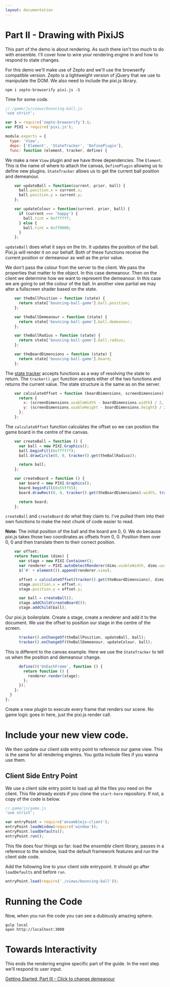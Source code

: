 ```yaml
---
layout: documentation
---
```


# Part II - Drawing with PixiJS

This part of the demo is about rendering. As such there isn't too much to do with ensemble. I'll cover how to wire your rendering engine in and how to respond to state changes.

For this demo we'll make use of Zepto and we'll use the browserify compatible version. Zepto is a lightweight version of jQuery that we use to manipulate the DOM. We also need to include the pixi.js library.

~~~shell
npm i zepto-browserify pixi.js -S
~~~

Time for some code.

~~~javascript
//./game/js/views/bouncing-ball.js
'use strict';

var $ = require('zepto-browserify').$;
var PIXI = require('pixi.js');

module.exports = {
  type: 'View',
  deps: ['Element', 'StateTracker', 'DefinePlugin'],
  func: function (element, tracker, define) {
~~~

We make a new `View` plugin and we have three dependencies. The `Element`. This is the name of where to attach the canvas, `DefinePlugin` allowing us to define new plugins. `StateTracker` allows us to get the current ball position and demeanour.

~~~javascript
    var updateBall = function(current, prior, ball) {
      ball.position.x = current.x;
      ball.position.y = current.y;
    };

    var updateColour = function(current, prior, ball) {
      if (current === 'happy') {
        ball.tint = 0xffffff;
      } else {
        ball.tint = 0xff0000;
      }
    };
~~~

`updateBall` does what it says on the tin. It updates the position of the ball. Pixi.js will render it on our behalf. Both of these functions receive the current position or demeanour as well as the prior value.

We don't pass the colour from the server to the client. We pass the properties that matter to the object. In this case demeanour. Then on the client we determine how we want to represent the demeanour. In this case we are going to set the colour of the ball. In another view partial we may alter a fullscreen shader based on the state.

~~~javascript
    var theBallPosition = function (state) {
      return state['bouncing-ball-game'].ball.position;
    };

    var theBallDemeanour = function (state) {
      return state['bouncing-ball-game'].ball.demeanour;
    };

    var theBallRadius = function (state) {
      return state['bouncing-ball-game'].ball.radius;
    };

    var theBoardDimensions = function (state) {
      return state['bouncing-ball-game'].board;
    };
~~~

The [state tracker](/website/docs/guides/tracking-state-changes) accepts functions as a way of resolving the state to return. The `tracker().get` function accepts either of the two functions and returns the current value. The state structure is the same as on the server.

~~~javascript
    var calculateOffset = function (boardDimensions, screenDimensions) {
      return {
        x: (screenDimensions.usableWidth - boardDimensions.width) / 2,
        y: (screenDimensions.usableHeight - boardDimensions.height) / 2
      };
    };
~~~

The `calculateOffset` function calculates the offset so we can position the game board in the centre of the canvas.

~~~javascript
    var createBall = function () {
      var ball = new PIXI.Graphics();
      ball.beginFill(0xffffff);
      ball.drawCircle(0, 0, tracker().get(theBallRadius));

      return ball;
    };

    var createBoard = function () {
      var board = new PIXI.Graphics();
      board.beginFill(0x55ff55);
      board.drawRect(0, 0, tracker().get(theBoardDimensions).width, tracker().get(theBoardDimensions).height);

      return board;
    };
~~~

`createBall` and `createBoard` do what they claim to. I've pulled them into their own functions to make the next chunk of code easier to read.

**Note:** The initial position of the ball and the board are 0, 0. We do because pixi.js takes those two coordinates as offsets from 0, 0. Position them over 0, 0 and then translate them to their correct position.

~~~javascript
    var offset;
    return function (dims) {
      var stage = new PIXI.Container();
      var renderer = PIXI.autoDetectRenderer(dims.usableWidth, dims.usableHeight);
      $('#' + element()).append(renderer.view);

      offset = calculateOffset(tracker().get(theBoardDimensions), dims);
      stage.position.x = offset.x;
      stage.position.y = offset.y;

      var ball = createBall();
      stage.addChild(createBoard());
      stage.addChild(ball);
~~~

Our pixi.js boilerplate. Create a stage, create a renderer and add it to the document. We use the offset to position our stage in the centre of the screen.

~~~javascript
      tracker().onChangeOf(theBallPosition, updateBall, ball);
      tracker().onChangeOf(theBallDemeanour, updateColour, ball);
~~~

This is different to the canvas example. Here we use the `StateTracker` to tell us when the position and demeanour change.

~~~javascript
      define()('OnEachFrame', function () {
        return function () {
          renderer.render(stage);
        };
      });
    };
  }
};
~~~

Create a new plugin to execute every frame that renders our scene. No game logic goes in here, just the pixi.js render call.

# Include your new view code.
We then update our client side entry point to reference our game view. This is the same for all rendering engines. You gotta include files if you wanna use them.

## Client Side Entry Point

We use a client side entry point to load up all the files you need on the client. This file already exists if you clone the `start-here` repository. If not, a copy of the code is below.

~~~javascript
//.game/js/game.js
'use strict';

var entryPoint = require('ensemblejs-client');
entryPoint.loadWindow(require('window'));
entryPoint.loadDefaults();
entryPoint.run();
~~~

This file does four things so far: load the *ensemble* client library, passes in a reference to the window, load the default framework features and run the client side code.

Add the following line to your client side entrypoint. It should go after `loadDefaults` and before `run`.

~~~javascript
entryPoint.load(require('./views/bouncing-ball'));
~~~

# Running the Code
Now, when you run the code you can see a dubiously amazing sphere.

~~~shell
gulp local
open http://localhost:3000
~~~

# Towards Interactivity
This ends the rendering engine specific part of the guide. In the next step we'll respond to user input.

[Getting Started, Part III - Click to change demeanour](/website/docs/tutorials/getting-started-iii-click-to-change-demeanour)